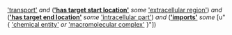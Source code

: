 ['transport'](http://purl.obolibrary.org.obo/GO_0006810) _and_ (__['has target start location'](http://purl.obolibrary.org.obo/RO_0002338)__ _some_ ['extracellular region'](http://purl.obolibrary.org.obo/GO_0005576)) _and_ (__['has target end location'](http://purl.obolibrary.org.obo/RO_0002339)__ _some_ ['intracellular part'](http://purl.obolibrary.org.obo/GO_0044424)) _and_ (__['imports'](http://purl.obolibrary.org.obo/RO_0002340)__ _some_ [u"{ ['chemical entity'](http://purl.obolibrary.org.obo/CHEBI_24431) _or_ ['macromolecular complex'](http://purl.obolibrary.org.obo/GO_0043234) }"])
